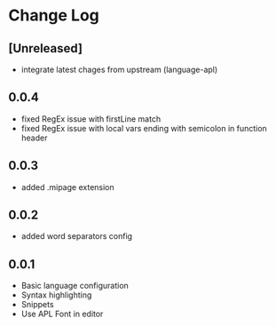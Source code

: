 # Change Log

## [Unreleased]
- integrate latest chages from upstream (language-apl)

## 0.0.4
- fixed RegEx issue with firstLine match
- fixed RegEx issue with local vars ending with semicolon in function header

## 0.0.3
- added .mipage extension

## 0.0.2
- added word separators config

## 0.0.1
- Basic language configuration
- Syntax highlighting
- Snippets
- Use APL Font in editor